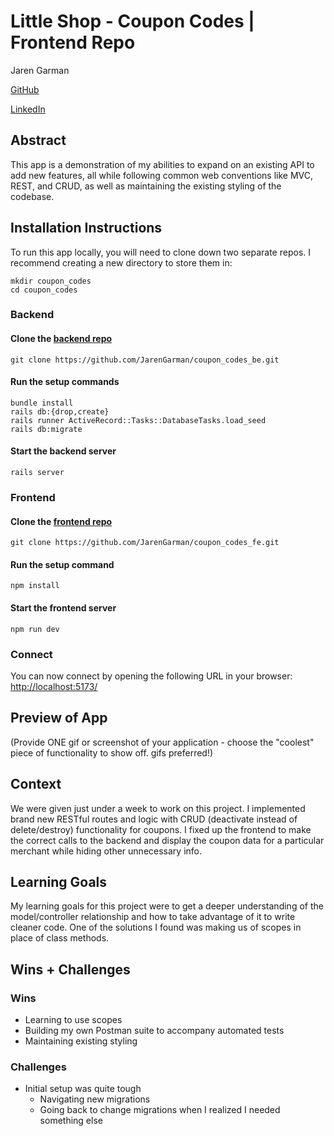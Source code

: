 # Little Shop - Coupon Codes | Frontend Repo

Jaren Garman

[GitHub](https://github.com/JarenGarman)

[LinkedIn](https://www.linkedin.com/in/jarengarman/)

## Abstract

This app is a demonstration of my abilities to expand on an existing API to add new features, all while following common web conventions like MVC, REST, and CRUD, as well as maintaining the existing styling of the codebase.

## Installation Instructions

To run this app locally, you will need to clone down two separate repos. I recommend creating a new directory to store them in:

```shell
mkdir coupon_codes
cd coupon_codes
```

### Backend

#### Clone the [backend repo](https://github.com/JarenGarman/coupon_codes_be)

```shell
git clone https://github.com/JarenGarman/coupon_codes_be.git
```

#### Run the setup commands

```shell
bundle install
rails db:{drop,create}
rails runner ActiveRecord::Tasks::DatabaseTasks.load_seed
rails db:migrate
```

#### Start the backend server

```shell
rails server
```

### Frontend

#### Clone the [frontend repo](https://github.com/JarenGarman/coupon_codes_fe)

```shell
git clone https://github.com/JarenGarman/coupon_codes_fe.git
```

#### Run the setup command

```shell
npm install
```

#### Start the frontend server

```shell
npm run dev
```

### Connect

You can now connect by opening the following URL in your browser: [http://localhost:5173/](http://localhost:5173/)

## Preview of App

(Provide ONE gif or screenshot of your application - choose the "coolest" piece of functionality to show off. gifs preferred!)

## Context

We were given just under a week to work on this project. I implemented brand new RESTful routes and logic with CRUD (deactivate instead of delete/destroy) functionality for coupons. I fixed up the frontend to make the correct calls to the backend and display the coupon data for a particular merchant while hiding other unnecessary info.

## Learning Goals

My learning goals for this project were to get a deeper understanding of the model/controller relationship and how to take advantage of it to write cleaner code. One of the solutions I found was making us of scopes in place of class methods.

## Wins + Challenges

### Wins

- Learning to use scopes
- Building my own Postman suite to accompany automated tests
- Maintaining existing styling

### Challenges

- Initial setup was quite tough
  - Navigating new migrations
  - Going back to change migrations when I realized I needed something else
